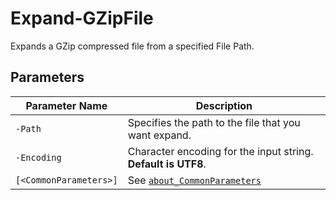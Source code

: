 # Expand-GZipFile

Expands a GZip compressed file from a specified File Path.

## Parameters

| Parameter Name | Description |
| --- | --- |
| `-Path` | Specifies the path to the file that you want expand. |
| `-Encoding` | Character encoding for the input string. __Default is UTF8__. |
| `[<CommonParameters>]` | See [`about_CommonParameters`](https://go.microsoft.com/fwlink/?LinkID=113216) |